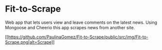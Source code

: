 # Fit-to-Scrape

Web app that lets users view and leave comments on the latest news. Using Mongoose and Cheerio this app scrapes news from another site.

[[https://github.com/PaulinaGomez/Fit-to-Scrape/public/src/img/Fit-to-Scrape.png|alt=Scrape]]
